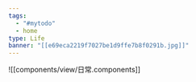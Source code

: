 ```yaml
---
tags:
  - "#mytodo"
  - home
type: Life
banner: "[[e69eca2219f7027be1d9ffe7b8f0291b.jpg]]"
---
```

![[components/view/日常.components]]
